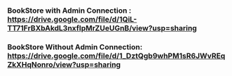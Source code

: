 ### BookStore with Admin Connection : https://drive.google.com/file/d/1QiL-TT71FrBXbAkdL3nxfIpMrZUeUGnB/view?usp=sharing

### BookStore Without Admin Connection: https://drive.google.com/file/d/1_DztQgb9whPM1sR6JWvREqZkXHqNonro/view?usp=sharing